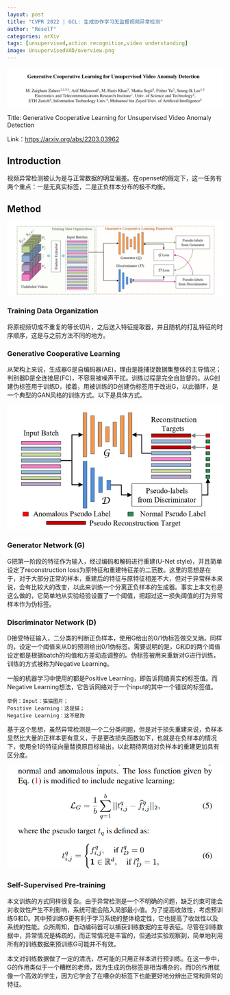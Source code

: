 ```yaml
---
layout: post
title: "CVPR 2022 | GCL: 生成协作学习无监督视频异常检测"
author: "Reself"
categories: arXiv
tags: [unsupervised,action recognition,video understanding]
image: UnsupervisedVAD/overview.png
---
```


![](../assets/img/UnsupervisedVAD/title.png)

Title: Generative Cooperative Learning for Unsupervised Video Anomaly Detection

Link：https://arxiv.org/abs/2203.03962

## Introduction

视频异常检测被认为是与正常数据的明显偏差。在openset的假定下，这一任务有两个重点：一是无真实标签，二是正负样本分布的极不均衡。

## Method

![](../assets/img/UnsupervisedVAD/overview.png)

### Training Data Organization

将原视频切成不重复的等长切片，之后送入特征提取器，并且随机的打乱特征的时序顺序，这是与之前方法不同的地方。


### Generative Cooperative Learning

从架构上来说，生成器G是自编码器(AE)，理由是能捕捉数据集整体的主导情况；判别器D是全连接层(FC)，不容易被噪声干扰。训练过程是完全自监督的。从G创建伪标签用于训练D，接着，用被训练的D创建伪标签用于改进G，以此循环，是一个典型的GAN风格的训练方式。以下是具体方式。

![](../assets/img/UnsupervisedVAD/detail.png)

### Generator Network (G)

G把第一阶段的特征作为输入，经过编码和解码进行重建(U-Net style)，并且简单设定了reconstruction loss为原特征和重建特征差的二范数。这里的思想是在于，对于大部分正常的样本，重建后的特征与原特征相差不大，但对于异常样本来说，会有比较大的改变，以此来训练一个分离正负样本的生成器。事实上本文也是这么做的，它简单地从实验经验设置了一个阈值，把超过这一损失阈值的打为异常样本作为伪标签。

### Discriminator Network (D)

D接受特征输入，二分类的判断正负样本，使用G给出的0/1伪标签做交叉熵。同样的，设定一个阈值来从D的预测给出0/1伪标签。需要说明的是，G和D的两个阈值设定都是根据batch的均值和方差动态调整的。伪标签被用来重新对G进行训练，训练的方式被称为Negative Learning。

一般的机器学习中使用的都是Positive Learning，即告诉网络真实的标签值。而Negative Learning想法，它告诉网络对于一个input的其中一个错误的标签值。

```
举例：Input：猫猫图片；
Positive Learning：这是猫；
Negative Learning：这不是狗
```

基于这个思想，虽然异常检测是一个二分类问题，但是对于损失重建来说，负样本显然比大量的正样本更有意义，于是更改损失函数如下，也就是在负样本的情况下，使用全1的特征向量替换原目标输出，以此期待网络对负样本的重建更加具有区分度。

![](../assets/img/UnsupervisedVAD/loss.png)

### Self-Supervised Pre-training

本文训练的方式同样很复杂。由于异常检测是一个不明确的问题，缺乏约束可能会对收敛性产生不利影响，系统可能会陷入局部最小值。为了提高收敛性，考虑预训练G和D。其中预训练G更有利于学习系统的整体稳定性，它也提高了收敛性以及系统的性能。众所周知，自动编码器可以捕获训练数据的主导表征。尽管在训练数据中，异常情况是稀疏的，而正常情况是丰富的，但通过实验观察到，简单地利用所有的训练数据来预训练G可能并不有效。

本文对训练数据做了一定的清洗，尽可能的只用正样本进行预训练。在这一步中，G的作用类似于一个糟糕的老师，因为生成的伪标签是相当嘈杂的，而D的作用就像一个高效的学生，因为它学会了在嘈杂的标签下也能更好地分辨出正常和异常的特征。